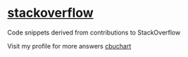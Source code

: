 # [stackoverflow](https://stackoverflow.com)
Code snippets derived from contributions to StackOverflow

Visit my profile for more answers
[cbuchart](https://stackoverflow.com/users/1485885/cbuchart)
